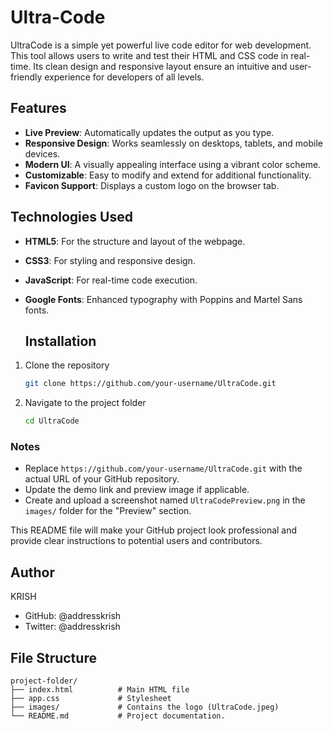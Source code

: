# Ultra-Code

UltraCode is a simple yet powerful live code editor for web development. This tool allows users to write and test their HTML and CSS code in real-time. Its clean design and responsive layout ensure an intuitive and user-friendly experience for developers of all levels.

## Features

- **Live Preview**: Automatically updates the output as you type.
- **Responsive Design**: Works seamlessly on desktops, tablets, and mobile devices.
- **Modern UI**: A visually appealing interface using a vibrant color scheme.
- **Customizable**: Easy to modify and extend for additional functionality.
- **Favicon Support**: Displays a custom logo on the browser tab.

## Technologies Used

- **HTML5**: For the structure and layout of the webpage.
- **CSS3**: For styling and responsive design.
- **JavaScript**: For real-time code execution.
- **Google Fonts**: Enhanced typography with Poppins and Martel Sans fonts.

  ## Installation

1. Clone the repository
   ```bash
   git clone https://github.com/your-username/UltraCode.git

2. Navigate to the project folder
   
   ```bash
   cd UltraCode
### Notes
- Replace `https://github.com/your-username/UltraCode.git` with the actual URL of your GitHub repository.
- Update the demo link and preview image if applicable.
- Create and upload a screenshot named `UltraCodePreview.png` in the `images/` folder for the "Preview" section. 

This README file will make your GitHub project look professional and provide clear instructions to potential users and contributors.

## Author
KRISH
- GitHub: @addresskrish
- Twitter: @addresskrish

## File Structure

```plaintext
project-folder/
├── index.html          # Main HTML file
├── app.css             # Stylesheet
├── images/             # Contains the logo (UltraCode.jpeg)
└── README.md           # Project documentation.
